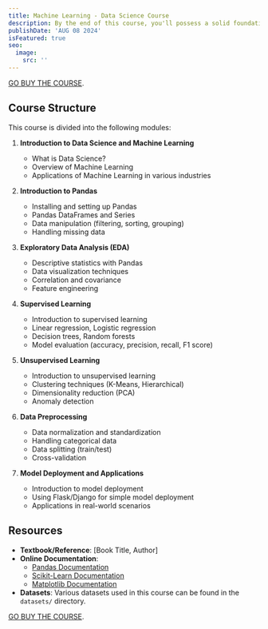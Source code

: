 ```yaml
---
title: Machine Learning - Data Science Course
description: By the end of this course, you'll possess a solid foundation in data science and machine learning, equipping you to tackle complex challenges and make valuable contributions in any industry. Join us to unlock your potential and advance your career in this dynamic and rapidly evolving field!
publishDate: 'AUG 08 2024'
isFeatured: true
seo:
  image:
    src: ''
---
```


[GO BUY THE COURSE](https://www.udemy.com/course/machinelearning-datascience-course/).

## Course Structure

This course is divided into the following modules:

1. **Introduction to Data Science and Machine Learning**

   - What is Data Science?
   - Overview of Machine Learning
   - Applications of Machine Learning in various industries

2. **Introduction to Pandas**

   - Installing and setting up Pandas
   - Pandas DataFrames and Series
   - Data manipulation (filtering, sorting, grouping)
   - Handling missing data

3. **Exploratory Data Analysis (EDA)**

   - Descriptive statistics with Pandas
   - Data visualization techniques
   - Correlation and covariance
   - Feature engineering

4. **Supervised Learning**

   - Introduction to supervised learning
   - Linear regression, Logistic regression
   - Decision trees, Random forests
   - Model evaluation (accuracy, precision, recall, F1 score)

5. **Unsupervised Learning**

   - Introduction to unsupervised learning
   - Clustering techniques (K-Means, Hierarchical)
   - Dimensionality reduction (PCA)
   - Anomaly detection

6. **Data Preprocessing**

   - Data normalization and standardization
   - Handling categorical data
   - Data splitting (train/test)
   - Cross-validation

7. **Model Deployment and Applications**
   - Introduction to model deployment
   - Using Flask/Django for simple model deployment
   - Applications in real-world scenarios

## Resources

- **Textbook/Reference**: [Book Title, Author]
- **Online Documentation**:
  - [Pandas Documentation](https://pandas.pydata.org/pandas-docs/stable/)
  - [Scikit-Learn Documentation](https://scikit-learn.org/stable/)
  - [Matplotlib Documentation](https://matplotlib.org/stable/contents.html)
- **Datasets**: Various datasets used in this course can be found in the `datasets/` directory.

[GO BUY THE COURSE](https://www.udemy.com/course/machinelearning-datascience-course/).

